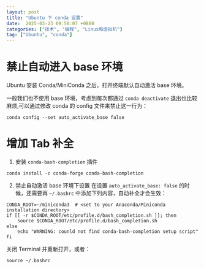 ```yaml
---
layout: post
title: "Ubuntu 下 conda 设置"
date:  2025-03-23 09:50:07 +0800
categories: ["技术", "编程", "Linux和虚拟机"]
tag: ["Ubuntu", "conda"]
---
```


# 禁止自动进入 base 环境

Ubuntu 安装 Conda/MiniConda 之后，打开终端默认自动激活 base 环境。

一般我们也不使用 base 环境，考虑到每次都通过 `conda deactivate` 退出也比较麻烦,可以通过修改 conda 的 config 文件来禁止这一行为：

```
conda config --set auto_activate_base false
```

# 增加 Tab 补全

1. 安装 `conda-bash-completion` 插件

```
conda install -c conda-forge conda-bash-completion
```

2. 禁止自动激活 base 环境下设置
在设置 `auto_activate_base: false` 的时候，还需要再 `~/.bashrc` 中添加下列内容，自动补全才会生效：

```
CONDA_ROOT=~/miniconda3  # <set to your Anaconda/Miniconda installation directory>
if [[ -r $CONDA_ROOT/etc/profile.d/bash_completion.sh ]]; then
    source $CONDA_ROOT/etc/profile.d/bash_completion.sh
else
    echo "WARNING: counld not find conda-bash-completion setup script"
fi
```

关闭 Terminal 并重新打开，或者：

```
source ~/.bashrc
```